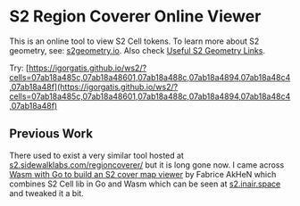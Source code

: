 # S2 Region Coverer Online Viewer

This is an online tool to view S2 Cell tokens. To learn more about S2 geometry, see: [s2geometry.io](https://s2geometry.io/). Also check [Useful S2 Geometry Links](https://docs.s2cell.aliddell.com/en/stable/useful_s2_links.html).

Try: [https://igorgatis.github.io/ws2/?cells=07ab18a485c,07ab18a48601,07ab18a488c,07ab18a4894,07ab18a48c4,07ab18a48f](https://igorgatis.github.io/ws2/?cells=07ab18a485c,07ab18a48601,07ab18a488c,07ab18a4894,07ab18a48c4,07ab18a48f)

## Previous Work
There used to exist a very similar tool hosted at [s2.sidewalklabs.com/regioncoverer/](https://s2.sidewalklabs.com/regioncoverer/) but it is long gone now. I came across [Wasm with Go to build an S2 cover map viewer](https://blog.nobugware.com/post/2018/wasm_go_s2_javascript/) by Fabrice AkHeN which combines S2 Cell lib in Go and Wasm which can be seen at [s2.inair.space](https://s2.inair.space) and tweaked it a bit.
